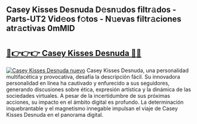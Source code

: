 ## Casey Kisses Desnuda D𝚎sn𝚞dos filtr𝚊dos - Parts-UT2 Vid𝚎os f𝚘tos - N𝚞evas filtr𝚊ciones atr𝚊ctivas 0mMlD

# <h2><a href="http://mb6cp20.tromn.icu/?c=Casey+Kisses+Desnuda">🔗👉👉👉 Casey Kisses Desnuda 🔗🔗</a></h2>

[![Casey Kisses Desnuda nuevo](https://i.imgur.com/pEAQMta.gif)](http://mb6cp20.tromn.icu/?c=Casey+Kisses+Desnuda)
Casey Kisses Desnuda, una personalidad multifacética y provocativa, desafía la descripción fácil. Su innovadora personalidad en línea ha cautivado y enfurecido a sus seguidores, generando discusiones sobre ética, expresión artística y la dinámica de las sociedades virtuales. A pesar de la incertidumbre de sus próximas acciones, su impacto en el ámbito digital es profundo. La determinación inquebrantable y el magnetismo innegable impulsan el viaje de Casey Kisses Desnuda en el panorama digital.
